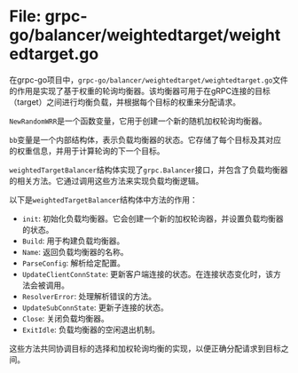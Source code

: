 # File: grpc-go/balancer/weightedtarget/weightedtarget.go

在grpc-go项目中，`grpc-go/balancer/weightedtarget/weightedtarget.go`文件的作用是实现了基于权重的轮询均衡器。该均衡器可用于在gRPC连接的目标（target）之间进行均衡负载，并根据每个目标的权重来分配请求。

`NewRandomWRR`是一个函数变量，它用于创建一个新的随机加权轮询均衡器。

`bb`变量是一个内部结构体，表示负载均衡器的状态。它存储了每个目标及其对应的权重信息，并用于计算轮询的下一个目标。

`weightedTargetBalancer`结构体实现了`grpc.Balancer`接口，并包含了负载均衡器的相关方法。它通过调用这些方法来实现负载均衡逻辑。

以下是`weightedTargetBalancer`结构体中方法的作用：

- `init`: 初始化负载均衡器。它会创建一个新的加权轮询器，并设置负载均衡器的状态。
- `Build`: 用于构建负载均衡器。
- `Name`: 返回负载均衡器的名称。
- `ParseConfig`: 解析给定配置。
- `UpdateClientConnState`: 更新客户端连接的状态。在连接状态变化时，该方法会被调用。
- `ResolverError`: 处理解析错误的方法。
- `UpdateSubConnState`: 更新子连接的状态。
- `Close`: 关闭负载均衡器。
- `ExitIdle`: 负载均衡器的空闲退出机制。

这些方法共同协调目标的选择和加权轮询均衡的实现，以便正确分配请求到目标之间。

